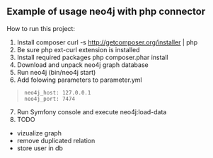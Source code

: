 Example of usage neo4j with php connector
-------------------------------

How to run this project:

1. Install composer
curl -s http://getcomposer.org/installer | php
2. Be sure php ext-curl extension is installed
3. Install required packages php composer.phar install
4. Download and unpack neo4j graph database
5. Run neo4j (bin/neo4j start)
6. Add folowing parameters to parameter.yml
>     neo4j_host: 127.0.0.1
>     neo4j_port: 7474
7. Run Symfony console and execute neo4j:load-data
8. TODO
- vizualize graph
- remove duplicated relation
- store user in db